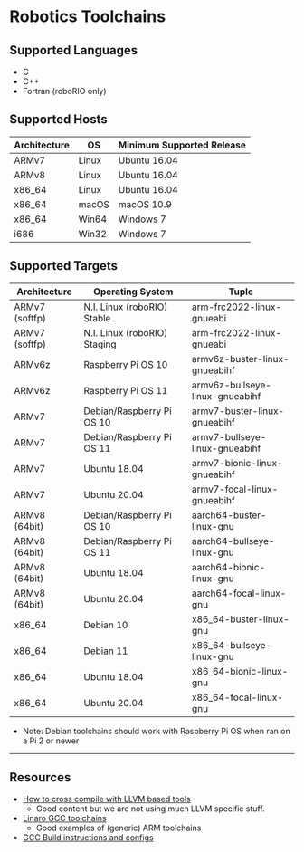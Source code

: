 # Robotics Toolchains

## Supported Languages
  * C
  * C++
  * Fortran (roboRIO only)

## Supported Hosts

| Architecture | OS | Minimum Supported Release |
| - | - | - |
| ARMv7 | Linux | Ubuntu 16.04 |
| ARMv8 | Linux | Ubuntu 16.04 |
| x86_64 | Linux | Ubuntu 16.04 |
| x86_64 | macOS | macOS 10.9 |
| x86_64 | Win64 | Windows 7 |
| i686 | Win32 | Windows 7 |

## Supported Targets

| Architecture | Operating System | Tuple |
| - | - | - |
| ARMv7 (softfp) | N.I. Linux (roboRIO) Stable | arm-frc2022-linux-gnueabi |
| ARMv7 (softfp) | N.I. Linux (roboRIO) Staging | arm-frc2022-linux-gnueabi |
| ARMv6z | Raspberry Pi OS 10 | armv6z-buster-linux-gnueabihf |
| ARMv6z | Raspberry Pi OS 11 | armv6z-bullseye-linux-gnueabihf |
| ARMv7 | Debian/Raspberry Pi OS 10 | armv7-buster-linux-gnueabihf |
| ARMv7 | Debian/Raspberry Pi OS 11 | armv7-bullseye-linux-gnueabihf |
| ARMv7 | Ubuntu 18.04 | armv7-bionic-linux-gnueabihf |
| ARMv7 | Ubuntu 20.04 | armv7-focal-linux-gnueabihf |
| ARMv8 (64bit) | Debian/Raspberry Pi OS 10 | aarch64-buster-linux-gnu |
| ARMv8 (64bit) | Debian/Raspberry Pi OS 11 | aarch64-bullseye-linux-gnu |
| ARMv8 (64bit) | Ubuntu 18.04 | aarch64-bionic-linux-gnu |
| ARMv8 (64bit) | Ubuntu 20.04 | aarch64-focal-linux-gnu |
| x86_64 | Debian 10 | x86_64-buster-linux-gnu |
| x86_64 | Debian 11 | x86_64-bullseye-linux-gnu |
| x86_64 | Ubuntu 18.04 | x86_64-bionic-linux-gnu |
| x86_64 | Ubuntu 20.04 | x86_64-focal-linux-gnu |

* Note: Debian toolchains should work with Raspberry Pi OS when ran on a Pi 2 or newer 
-----

## Resources
 * [How to cross compile with LLVM based tools](https://archive.fosdem.org/2018/schedule/event/crosscompile/attachments/slides/2107/export/events/attachments/crosscompile/slides/2107/How_to_cross_compile_with_LLVM_based_tools.pdf)
   * Good content but we are not using much LLVM specific stuff.
 * [Linaro GCC toolchains](https://releases.linaro.org/components/toolchain/binaries/)
   * Good examples of (generic) ARM toolchains
 * [GCC Build instructions and configs](https://gcc.gnu.org/install/)
